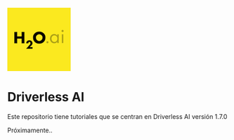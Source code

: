 ![h2o-ai-logo-plain](https://github.com/h2oai/tutorials/blob/master/.github/h2o-ai-logo-plain.png)

# Driverless AI

Este repositorio tiene tutoriales que se centran en Driverless AI versión 1.7.0

Próximamente..
